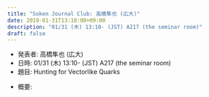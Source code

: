 ```yaml
---
title: "Soken Journal Club: 高橋隼也 (広大)"
date: 2019-01-31T13:10:00+09:00
description: "01/31 (木) 13:10- (JST) A217 (the seminar room)"
draft: false
---
```


- 発表者:
高橋隼也 (広大)
- 日時:
01/31 (木) 13:10- (JST) A217 (the seminar room)
- 題目:
Hunting for Vectorlike Quarks

<!--more-->

- 概要:

